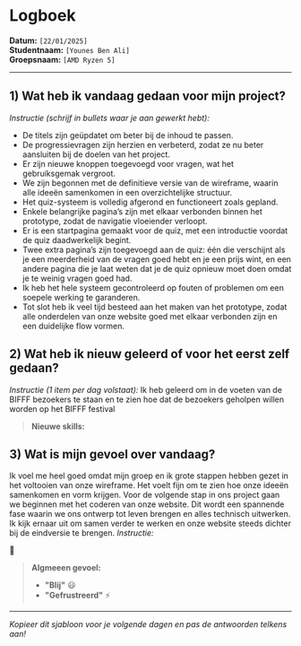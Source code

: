 # Logboek

**Datum:** `[22/01/2025]`  
**Studentnaam:** `[Younes Ben Ali]`  
**Groepsnaam:** `[AMD Ryzen 5]`

---

## 1) Wat heb ik vandaag gedaan voor mijn project?

_Instructie (schrijf in bullets waar je aan gewerkt hebt):_

- De titels zijn geüpdatet om beter bij de inhoud te passen.
- De progressievragen zijn herzien en verbeterd, zodat ze nu beter aansluiten
  bij de doelen van het project.
- Er zijn nieuwe knoppen toegevoegd voor vragen, wat het gebruiksgemak vergroot.
- We zijn begonnen met de definitieve versie van de wireframe, waarin alle ideeën
  samenkomen in een overzichtelijke structuur.
- Het quiz-systeem is volledig afgerond en functioneert zoals gepland.
- Enkele belangrijke pagina’s zijn met elkaar verbonden binnen het prototype,
  zodat de navigatie vloeiender verloopt.
- Er is een startpagina gemaakt voor de quiz, met een introductie voordat de quiz daadwerkelijk begint.
- Twee extra pagina’s zijn toegevoegd aan de quiz: één die verschijnt als
  je een meerderheid van de vragen goed hebt en je een prijs wint, en een andere pagina
  die je laat weten dat je de quiz opnieuw moet doen omdat je te weinig vragen goed had.
- Ik heb het hele systeem gecontroleerd op fouten of problemen om een soepele werking te garanderen.
- Tot slot heb ik veel tijd besteed aan het maken van het prototype,
  zodat alle onderdelen van onze website goed met elkaar verbonden zijn en een duidelijke flow vormen.

## 2) Wat heb ik nieuw geleerd of voor het eerst zelf gedaan?

_Instructie (1 item per dag volstaat):_
Ik heb geleerd om in de voeten van de BIFFF bezoekers te staan en te zien hoe dat de bezoekers
geholpen willen worden op het BIFFF festival

> **Nieuwe skills:**

## 3) Wat is mijn gevoel over vandaag?

Ik voel me heel goed omdat mijn groep en ik grote stappen hebben gezet in het voltooien van onze
wireframe. Het voelt fijn om te zien hoe onze ideeën samenkomen en vorm krijgen. Voor de volgende stap
in ons project gaan we beginnen met het coderen van onze website. Dit wordt een spannende fase waarin
we ons ontwerp tot leven brengen en alles technisch uitwerken. Ik kijk ernaar uit om samen verder te
werken en onze website steeds dichter bij de eindversie te brengen.
_Instructie:_

🙂

> **Algmeeen gevoel:**
>
> - **"Blij"** :smiley:
> - **"Gefrustreerd"** :zap:

---

_Kopieer dit sjabloon voor je volgende dagen en pas de antwoorden telkens aan!_
